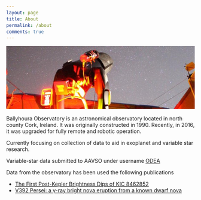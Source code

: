 ```yaml
---
layout: page
title: About
permalink: /about
comments: true
---
```


![night](/images/observatory-at-night.jpeg)

Ballyhoura Observatory is an astronomical observatory located in north county Cork, Ireland. It was originally constructed in 1990. Recently, in 2016, it was upgraded for fully remote and robotic operation. 

Currently focusing on collection of data to aid in exoplanet and variable star research.

Variable-star data submitted to AAVSO under username [ODEA](https://aavso.org/apps/webobs/results/?obscode=ODEA&num_results=25&obs_types=all)

Data from the observatory has been used the following publications

* [The First Post-Kepler Brightness Dips of KIC 8462852](https://arxiv.org/abs/1801.00732)
* [V392 Persei: a γ-ray bright nova eruption from a known dwarf nova](https://arxiv.org/abs/2206.03443)

